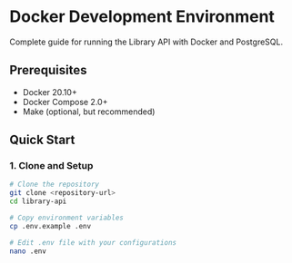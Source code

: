 # Docker Development Environment

Complete guide for running the Library API with Docker and PostgreSQL.

## Prerequisites

- Docker 20.10+
- Docker Compose 2.0+
- Make (optional, but recommended)

## Quick Start

### 1. Clone and Setup

```bash
# Clone the repository
git clone <repository-url>
cd library-api

# Copy environment variables
cp .env.example .env

# Edit .env file with your configurations
nano .env
